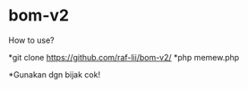 # bom-v2
How to use?

*git clone https://github.com/raf-lii/bom-v2/
*php memew.php

*Gunakan dgn bijak cok!
